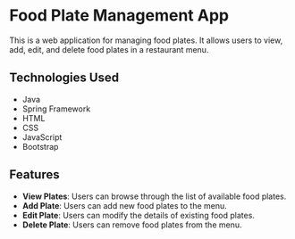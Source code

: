 # Food Plate Management App

This is a web application for managing food plates. It allows users to view, add, edit, and delete food plates in a restaurant menu.

## Technologies Used

- Java
- Spring Framework
- HTML
- CSS
- JavaScript
- Bootstrap

## Features

- **View Plates**: Users can browse through the list of available food plates.
- **Add Plate**: Users can add new food plates to the menu.
- **Edit Plate**: Users can modify the details of existing food plates.
- **Delete Plate**: Users can remove food plates from the menu.